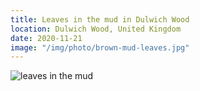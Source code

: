 ```yaml
---
title: Leaves in the mud in Dulwich Wood
location: Dulwich Wood, United Kingdom
date: 2020-11-21
image: "/img/photo/brown-mud-leaves.jpg"
---
```


![leaves in the mud](/img/photo/brown-mud-leaves.jpg)
